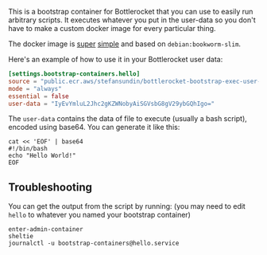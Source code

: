 This is a bootstrap container for Bottlerocket that you can use to easily run arbitrary scripts. It executes whatever you put in the user-data so you don't have to make a custom docker image for every particular thing.

The docker image is [super](Dockerfile) [simple](main.sh) and based on `debian:bookworm-slim`.

Here's an example of how to use it in your Bottlerocket user data:

```toml
[settings.bootstrap-containers.hello]
source = "public.ecr.aws/stefansundin/bottlerocket-bootstrap-exec-user-data:latest"
mode = "always"
essential = false
user-data = "IyEvYmluL2Jhc2gKZWNobyAiSGVsbG8gV29ybGQhIgo="
```

The `user-data` contains the data of file to execute (usually a bash script), encoded using base64. You can generate it like this:

```shell
cat << 'EOF' | base64
#!/bin/bash
echo "Hello World!"
EOF
```

## Troubleshooting

You can get the output from the script by running: (you may need to edit `hello` to whatever you named your bootstrap container)

```shell
enter-admin-container
sheltie
journalctl -u bootstrap-containers@hello.service
```
